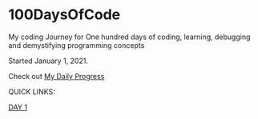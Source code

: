 # 100DaysOfCode
My coding Journey for One hundred days of coding, learning, debugging and demystifying programming concepts

Started January 1, 2021.

Check out [My Daily Progress](./MyDailyProgress.md)

QUICK LINKS:

[DAY 1](./Day-1/notes.md)
